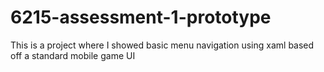 # 6215-assessment-1-prototype

This is a project where I showed basic menu navigation using xaml based off a standard mobile game UI
